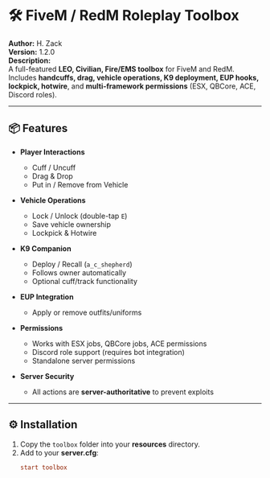 # 🛠️ FiveM / RedM Roleplay Toolbox

**Author:** H. Zack  
**Version:** 1.2.0  
**Description:**  
A full-featured **LEO, Civilian, Fire/EMS toolbox** for FiveM and RedM. Includes **handcuffs, drag, vehicle operations, K9 deployment, EUP hooks, lockpick, hotwire**, and **multi-framework permissions** (ESX, QBCore, ACE, Discord roles).

---

## 📦 Features

- **Player Interactions**
  - Cuff / Uncuff  
  - Drag & Drop  
  - Put in / Remove from Vehicle  

- **Vehicle Operations**
  - Lock / Unlock (double-tap `E`)  
  - Save vehicle ownership  
  - Lockpick & Hotwire  

- **K9 Companion**
  - Deploy / Recall (`a_c_shepherd`)  
  - Follows owner automatically  
  - Optional cuff/track functionality  

- **EUP Integration**
  - Apply or remove outfits/uniforms  

- **Permissions**
  - Works with ESX jobs, QBCore jobs, ACE permissions  
  - Discord role support (requires bot integration)  
  - Standalone server permissions  

- **Server Security**
  - All actions are **server-authoritative** to prevent exploits  

---

## ⚙️ Installation

1. Copy the `toolbox` folder into your **resources** directory.  
2. Add to your **server.cfg**:  
   ```cfg
   start toolbox

